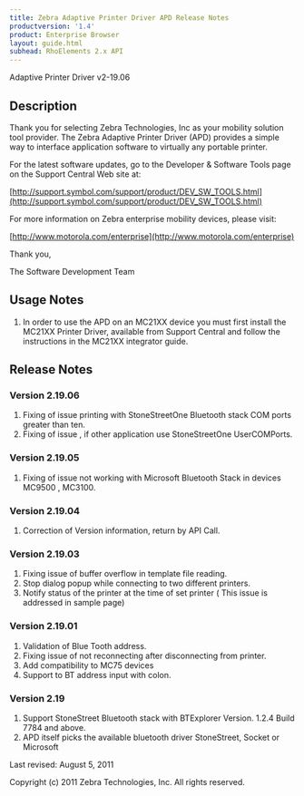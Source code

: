 ```yaml
---
title: Zebra Adaptive Printer Driver APD Release Notes
productversion: '1.4'
product: Enterprise Browser
layout: guide.html
subhead: RhoElements 2.x API
---
```


Adaptive Printer Driver v2-19.06

## Description

Thank you for selecting Zebra Technologies, Inc as your mobility solution tool provider.  The Zebra Adaptive Printer Driver (APD) provides a simple way to interface application software to virtually any portable printer. 

For the latest software updates, go to the Developer & Software Tools page on the Support Central Web site at:

[http://support.symbol.com/support/product/DEV_SW_TOOLS.html](http://support.symbol.com/support/product/DEV_SW_TOOLS.html)

For more information on Zebra enterprise mobility devices, please visit:

[http://www.motorola.com/enterprise](http://www.motorola.com/enterprise)

Thank you,

The Software Development Team

## Usage Notes

1. In order to use the APD on an MC21XX device you must first install the MC21XX Printer Driver, available from Support Central and follow the instructions in the MC21XX integrator guide.

## Release Notes

### Version 2.19.06

1. Fixing of issue printing with StoneStreetOne Bluetooth stack COM ports greater than ten.
2. Fixing of issue , if other application use StoneStreetOne UserCOMPorts.

### Version 2.19.05

1. Fixing of issue not working with Microsoft Bluetooth Stack in devices MC9500 , MC3100.

### Version 2.19.04

1. Correction of Version information, return by API Call.

### Version 2.19.03

1. Fixing issue of buffer overflow in template file reading.
2. Stop dialog popup while connecting to two different printers.
3. Notify status of the printer at the time of set printer ( This issue is addressed in sample page)

### Version 2.19.01

1. Validation of Blue Tooth address.
2. Fixing issue of not reconnecting after disconnecting from printer.
3. Add compatibility to MC75 devices
4. Support to BT address input with colon.

### Version 2.19

1. Support StoneStreet Bluetooth stack with BTExplorer Version. 1.2.4 Build 7784 and above.
2. APD itself picks the available bluetooth driver StoneStreet, Socket or Microsoft
 
Last revised:  August 5, 2011

Copyright (c) 2011 Zebra Technologies, Inc. All rights reserved.
 
 




